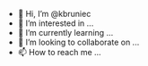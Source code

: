 - 👋 Hi, I’m @kbruniec
- 👀 I’m interested in ...
- 🌱 I’m currently learning ...
- 💞️ I’m looking to collaborate on ...
- 📫 How to reach me ...

<!---
kbruniec/kbruniec is a ✨ special ✨ repository because its `README.md` (this file) appears on your GitHub profile.
You can click the Preview link to take a look at your changes.
--->
